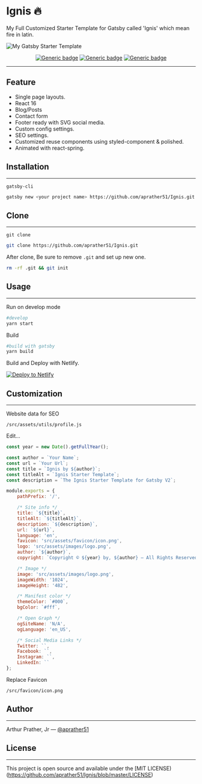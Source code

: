 # Ignis 🔥

My Full Customized Starter Template for Gatsby called 'Ignis' which mean fire in latin. 

![My Gatsby Starter Template](./template.gif)

<div align="center">

[![Generic badge](https://img.shields.io/badge/Version-v1.01-yellow.svg)](https://shields.io/)
[![Generic badge](https://img.shields.io/badge/build-passing-green.svg)](https://shields.io/)
[![Generic badge](https://img.shields.io/badge/deploy-netlify-darkcyan.svg)](https://shields.io/)
</div>

*** 
## Feature

- Single page layouts.
- React 16
- Blog/Posts
- Contact form 
- Footer ready with SVG social media.
- Custom config settings.
- SEO settings. 
- Customized reuse components using styled-component & polished.
- Animated with react-spring.

## Installation
***

`gatsby-cli`
```sh
gatsby new <your project name> https://github.com/aprather51/Ignis.git
```

## Clone
***
`git clone`
```sh
git clone https://github.com/aprather51/Ignis.git
```

After clone, Be sure to remove `.git` and set up new one.
```sh
rm -rf .git && git init
```


## Usage
***
Run on develop mode
```sh
#develop
yarn start
```

Build
```sh
#build with gatsby
yarn build
```

Build and Deploy with Netlify.

[![Deploy to Netlify](https://www.netlify.com/img/deploy/button.svg)](https://app.netlify.com/start/deploy?repository=https://github.com/netlify/netlify-statuskit)



## Customization
***
Website data for SEO
```
/src/assets/utils/profile.js
```

Edit...
```js
const year = new Date().getFullYear();

const author = `Your Name`;
const url = `Your Url`;
const title = `Ignis by ${author}`;
const titleAlt = `Ignis Starter Template`;
const description = `The Ignis Starter Template for Gatsby V2`;

module.exports = {
	pathPrefix: '/',

	/* Site info */
	title: `${title}`,
	titleAlt: `${titleAlt}`,
	description: `${description}`,
	url: `${url}`,
	language: 'en',
	favicon: 'src/assets/favicon/icon.png',
	logo: 'src/assets/images/logo.png',
	author: `${author}`,
	copyright: `Copyright © ${year} by, ${author} — All Rights Reserved.`,

	/* Image */
	image: 'src/assets/images/logo.png',
	imageWidth: '1024',
	imageHeight: '482',

	/* Manifest color */
	themeColor: `#000`,
	bgColor: `#fff`,

	/* Open Graph */
	ogSiteName: 'N/A',
	ogLanguage: 'en_US',

	/* Social Media Links */
	Twitter: ``,
	Facebook: ``,
	Instagram: ``,
	LinkedIn: ``
};

```
Replace Favicon
```
/src/favicon/icon.png
```

## Author
***
Arthur Prather, Jr — [@aprather51](https://github.com/aprather51)

## License
***
This project is open source and available under the [MIT LICENSE)(https://github.com/aprather51/Ignis/blob/master/LICENSE)

